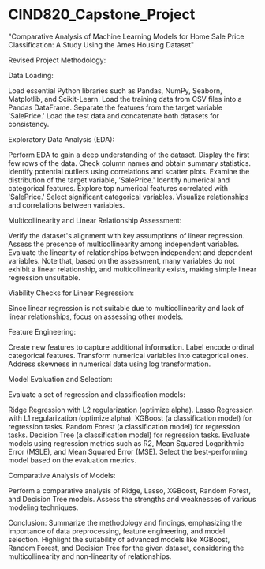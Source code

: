 # CIND820_Capstone_Project
"Comparative Analysis of Machine Learning Models for Home Sale Price Classification: A Study Using the Ames Housing Dataset"

Revised Project Methodology:

Data Loading:

Load essential Python libraries such as Pandas, NumPy, Seaborn, Matplotlib, and Scikit-Learn.
Load the training data from CSV files into a Pandas DataFrame.
Separate the features from the target variable 'SalePrice.'
Load the test data and concatenate both datasets for consistency.

Exploratory Data Analysis (EDA):

Perform EDA to gain a deep understanding of the dataset.
Display the first few rows of the data.
Check column names and obtain summary statistics.
Identify potential outliers using correlations and scatter plots.
Examine the distribution of the target variable, 'SalePrice.'
Identify numerical and categorical features.
Explore top numerical features correlated with 'SalePrice.'
Select significant categorical variables.
Visualize relationships and correlations between variables.

Multicollinearity and Linear Relationship Assessment:

Verify the dataset's alignment with key assumptions of linear regression.
Assess the presence of multicollinearity among independent variables.
Evaluate the linearity of relationships between independent and dependent variables.
Note that, based on the assessment, many variables do not exhibit a linear relationship, and multicollinearity exists, making simple linear regression unsuitable.

Viability Checks for Linear Regression:

Since linear regression is not suitable due to multicollinearity and lack of linear relationships, focus on assessing other models.

Feature Engineering:

Create new features to capture additional information.
Label encode ordinal categorical features.
Transform numerical variables into categorical ones.
Address skewness in numerical data using log transformation.

Model Evaluation and Selection:

Evaluate a set of regression and classification models:

Ridge Regression with L2 regularization (optimize alpha).
Lasso Regression with L1 regularization (optimize alpha).
XGBoost (a classification model) for regression tasks.
Random Forest (a classification model) for regression tasks.
Decision Tree (a classification model) for regression tasks.
Evaluate models using regression metrics such as R2, Mean Squared Logarithmic Error (MSLE), and Mean Squared Error (MSE).
Select the best-performing model based on the evaluation metrics.

Comparative Analysis of Models:

Perform a comparative analysis of Ridge, Lasso, XGBoost, Random Forest, and Decision Tree models.
Assess the strengths and weaknesses of various modeling techniques.

Conclusion:
Summarize the methodology and findings, emphasizing the importance of data preprocessing, feature engineering, and model selection.
Highlight the suitability of advanced models like XGBoost, Random Forest, and Decision Tree for the given dataset, considering the multicollinearity and non-linearity of relationships.
